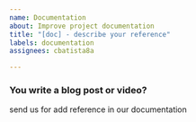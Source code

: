 ```yaml
---
name: Documentation
about: Improve project documentation
title: "[doc] - describe your reference"
labels: documentation
assignees: cbatista8a

---
```


### You write a blog post or video?

send us for add reference in our documentation
